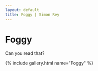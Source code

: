 ```yaml
---
layout: default
title: Foggy | Simon Rey
---
```


# <span class="foggy-text">Foggy</span>

<span class="foggy-text">Can you read that?</span>

{% include gallery.html name="Foggy" %}